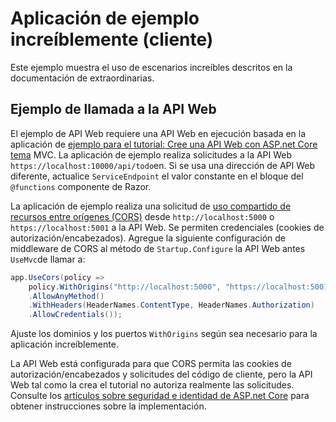 # <a name="blazor-client-side-sample-app"></a>Aplicación de ejemplo increíblemente (cliente)

Este ejemplo muestra el uso de escenarios increíbles descritos en la documentación de extraordinarias.

## <a name="call-web-api-example"></a>Ejemplo de llamada a la API Web

El ejemplo de API Web requiere una API Web en ejecución basada en la aplicación de <a href="https://docs.microsoft.com/aspnet/core/tutorials/first-web-api">ejemplo para el tutorial: Cree una API Web con ASP.net Core tema</a> MVC. La aplicación de ejemplo realiza solicitudes a la API Web `https://localhost:10000/api/todo`en. Si se usa una dirección de API Web diferente, actualice `ServiceEndpoint` el valor constante en el bloque del `@functions` componente de Razor.</p>

La aplicación de ejemplo realiza una solicitud de <a href="https://docs.microsoft.com/aspnet/core/security/cors">uso compartido de recursos entre orígenes (CORS)</a> desde `http://localhost:5000` o `https://localhost:5001` a la API Web. Se permiten credenciales (cookies de autorización/encabezados). Agregue la siguiente configuración de middleware de CORS al método de `Startup.Configure` la API Web antes `UseMvc`de llamar a:</p>

```csharp
app.UseCors(policy => 
    policy.WithOrigins("http://localhost:5000", "https://localhost:5001")
    .AllowAnyMethod()
    .WithHeaders(HeaderNames.ContentType, HeaderNames.Authorization)
    .AllowCredentials());
```

Ajuste los dominios y los puertos `WithOrigins` según sea necesario para la aplicación increíblemente.

La API Web está configurada para que CORS permita las cookies de autorización/encabezados y solicitudes del código de cliente, pero la API Web tal como la crea el tutorial no autoriza realmente las solicitudes. Consulte los <a href="https://docs.microsoft.com/aspnet/core/security/">artículos sobre seguridad e identidad de ASP.net Core</a> para obtener instrucciones sobre la implementación.
